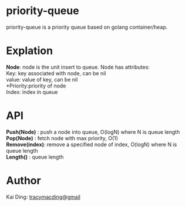 # priority-queue

priority-queue is a priority queue based on golang container/heap.

# Explation

**Node**: node is the unit insert to queue. Node has attributes:  
    Key:      key associated with node, can be nil  
    value:    value of key, can be nil  
    *Priority:priority of node  
    Index:    index in queue  

# API

**Push(Node)**   : push a node into queue, O(logN) where N is queue length  
**Pop(Node)**    : fetch node with max priority, O(1)  
**Remove(index)**: remove a specified node of index, O(logN) where N is queue length  
**Length()**     : queue length  

# Author

Kai Ding: <tracymacding@gmail>
